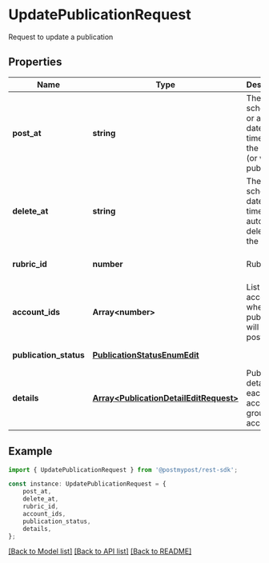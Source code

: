 # UpdatePublicationRequest

Request to update a publication

## Properties

Name | Type | Description | Notes
------------ | ------------- | ------------- | -------------
**post_at** | **string** | The scheduled or actual date and time when the post is (or was) published | [default to undefined]
**delete_at** | **string** | The scheduled date and time for automatic deletion of the pos | [optional] [default to undefined]
**rubric_id** | **number** | Rubric ID | [optional] [default to undefined]
**account_ids** | **Array&lt;number&gt;** | List of account IDs where the publication will be posted | [default to undefined]
**publication_status** | [**PublicationStatusEnumEdit**](PublicationStatusEnumEdit.md) |  | [default to undefined]
**details** | [**Array&lt;PublicationDetailEditRequest&gt;**](PublicationDetailEditRequest.md) | Publication details for each account or group of accounts | [default to undefined]

## Example

```typescript
import { UpdatePublicationRequest } from '@postmypost/rest-sdk';

const instance: UpdatePublicationRequest = {
    post_at,
    delete_at,
    rubric_id,
    account_ids,
    publication_status,
    details,
};
```

[[Back to Model list]](../README.md#documentation-for-models) [[Back to API list]](../README.md#documentation-for-api-endpoints) [[Back to README]](../README.md)
